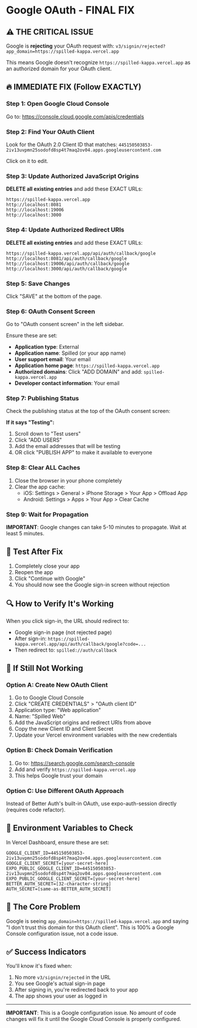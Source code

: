 # Google OAuth - FINAL FIX

## ⚠️ THE CRITICAL ISSUE
Google is **rejecting** your OAuth request with: `v3/signin/rejected?app_domain=https://spilled-kappa.vercel.app`

This means Google doesn't recognize `https://spilled-kappa.vercel.app` as an authorized domain for your OAuth client.

## 🔥 IMMEDIATE FIX (Follow EXACTLY)

### Step 1: Open Google Cloud Console
Go to: https://console.cloud.google.com/apis/credentials

### Step 2: Find Your OAuth Client
Look for the OAuth 2.0 Client ID that matches:
`445150503853-2iv13uvpmn25sodofd8sp4t7maq2ov04.apps.googleusercontent.com`

Click on it to edit.

### Step 3: Update Authorized JavaScript Origins
**DELETE all existing entries** and add these EXACT URLs:
```
https://spilled-kappa.vercel.app
http://localhost:8081
http://localhost:19006
http://localhost:3000
```

### Step 4: Update Authorized Redirect URIs  
**DELETE all existing entries** and add these EXACT URLs:
```
https://spilled-kappa.vercel.app/api/auth/callback/google
http://localhost:8081/api/auth/callback/google
http://localhost:19006/api/auth/callback/google
http://localhost:3000/api/auth/callback/google
```

### Step 5: Save Changes
Click "SAVE" at the bottom of the page.

### Step 6: OAuth Consent Screen
Go to "OAuth consent screen" in the left sidebar.

Ensure these are set:
- **Application type**: External
- **Application name**: Spilled (or your app name)
- **User support email**: Your email
- **Application home page**: `https://spilled-kappa.vercel.app`
- **Authorized domains**: Click "ADD DOMAIN" and add: `spilled-kappa.vercel.app`
- **Developer contact information**: Your email

### Step 7: Publishing Status
Check the publishing status at the top of the OAuth consent screen:

**If it says "Testing":**
1. Scroll down to "Test users"
2. Click "ADD USERS"
3. Add the email addresses that will be testing
4. OR click "PUBLISH APP" to make it available to everyone

### Step 8: Clear ALL Caches
1. Close the browser in your phone completely
2. Clear the app cache:
   - iOS: Settings > General > iPhone Storage > Your App > Offload App
   - Android: Settings > Apps > Your App > Clear Cache

### Step 9: Wait for Propagation
**IMPORTANT**: Google changes can take 5-10 minutes to propagate. Wait at least 5 minutes.

## 🧪 Test After Fix

1. Completely close your app
2. Reopen the app
3. Click "Continue with Google"
4. You should now see the Google sign-in screen without rejection

## 🔍 How to Verify It's Working

When you click sign-in, the URL should redirect to:
- Google sign-in page (not rejected page)
- After sign-in: `https://spilled-kappa.vercel.app/api/auth/callback/google?code=...`
- Then redirect to: `spilled://auth/callback`

## 🚨 If Still Not Working

### Option A: Create New OAuth Client
1. Go to Google Cloud Console
2. Click "CREATE CREDENTIALS" > "OAuth client ID"
3. Application type: "Web application"
4. Name: "Spilled Web"
5. Add the JavaScript origins and redirect URIs from above
6. Copy the new Client ID and Client Secret
7. Update your Vercel environment variables with the new credentials

### Option B: Check Domain Verification
1. Go to: https://search.google.com/search-console
2. Add and verify `https://spilled-kappa.vercel.app`
3. This helps Google trust your domain

### Option C: Use Different OAuth Approach
Instead of Better Auth's built-in OAuth, use expo-auth-session directly (requires code refactor).

## 📝 Environment Variables to Check

In Vercel Dashboard, ensure these are set:
```
GOOGLE_CLIENT_ID=445150503853-2iv13uvpmn25sodofd8sp4t7maq2ov04.apps.googleusercontent.com
GOOGLE_CLIENT_SECRET=[your-secret-here]
EXPO_PUBLIC_GOOGLE_CLIENT_ID=445150503853-2iv13uvpmn25sodofd8sp4t7maq2ov04.apps.googleusercontent.com
EXPO_PUBLIC_GOOGLE_CLIENT_SECRET=[your-secret-here]
BETTER_AUTH_SECRET=[32-character-string]
AUTH_SECRET=[same-as-BETTER_AUTH_SECRET]
```

## 🎯 The Core Problem

Google is seeing `app_domain=https://spilled-kappa.vercel.app` and saying "I don't trust this domain for this OAuth client". This is 100% a Google Console configuration issue, not a code issue.

## ✅ Success Indicators

You'll know it's fixed when:
1. No more `v3/signin/rejected` in the URL
2. You see Google's actual sign-in page
3. After signing in, you're redirected back to your app
4. The app shows your user as logged in

---

**IMPORTANT**: This is a Google configuration issue. No amount of code changes will fix it until the Google Cloud Console is properly configured.
